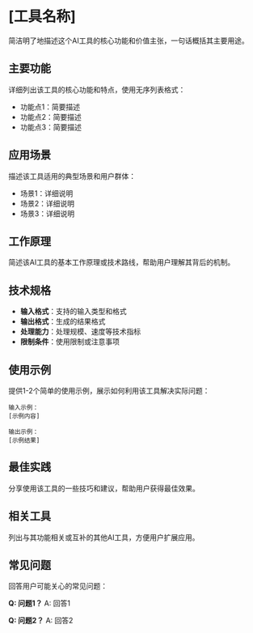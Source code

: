 # [工具名称]

简洁明了地描述这个AI工具的核心功能和价值主张，一句话概括其主要用途。

## 主要功能
详细列出该工具的核心功能和特点，使用无序列表格式：
- 功能点1：简要描述
- 功能点2：简要描述
- 功能点3：简要描述

## 应用场景
描述该工具适用的典型场景和用户群体：
- 场景1：详细说明
- 场景2：详细说明
- 场景3：详细说明

## 工作原理
简述该AI工具的基本工作原理或技术路线，帮助用户理解其背后的机制。

## 技术规格
- **输入格式**：支持的输入类型和格式
- **输出格式**：生成的结果格式
- **处理能力**：处理规模、速度等技术指标
- **限制条件**：使用限制或注意事项

## 使用示例
提供1-2个简单的使用示例，展示如何利用该工具解决实际问题：

```
输入示例：
[示例内容]

输出示例：
[示例结果]
```

## 最佳实践
分享使用该工具的一些技巧和建议，帮助用户获得最佳效果。

## 相关工具
列出与其功能相关或互补的其他AI工具，方便用户扩展应用。

## 常见问题
回答用户可能关心的常见问题：

**Q: 问题1？**
A: 回答1

**Q: 问题2？**
A: 回答2
